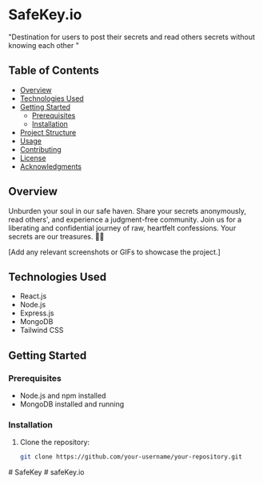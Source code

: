 # SafeKey.io

"Destination for users to post their secrets and read others secrets without knowing each other "

## Table of Contents

- [Overview](#overview)
- [Technologies Used](#technologies-used)
- [Getting Started](#getting-started)
  - [Prerequisites](#prerequisites)
  - [Installation](#installation)
- [Project Structure](#project-structure)
- [Usage](#usage)
- [Contributing](#contributing)
- [License](#license)
- [Acknowledgments](#acknowledgments)

## Overview

Unburden your soul in our safe haven. Share your secrets anonymously, read others', and experience a judgment-free community. Join us for a liberating and confidential journey of raw, heartfelt confessions. Your secrets are our treasures. 🤫✨

[Add any relevant screenshots or GIFs to showcase the project.]

## Technologies Used

- React.js
- Node.js
- Express.js
- MongoDB
- Tailwind CSS

## Getting Started

### Prerequisites

- Node.js and npm installed
- MongoDB installed and running

### Installation

1. Clone the repository:

   ```bash
   git clone https://github.com/your-username/your-repository.git
   ```
#   S a f e K e y  
 #   s a f e K e y . i o  
 